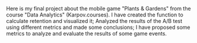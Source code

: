 Here is my final project about the mobile game "Plants & Gardens" from the course "Data Analytics" (Karpov.courses). I have created the function to calculate retention and visualized it; Analyzed the results of the A/B test using 
different metrics and made some conclusions; I have proposed some metrics to analyze and evaluate the results of some game events.
